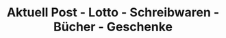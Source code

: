 ---
title: "Aktuell Post - Lotto - Schreibwaren - Bücher - Geschenke"
url: /lichtenau/aktuell-post-lotto-schreibwaren-buecher-geschenke/
shop: Schreibwaren
---